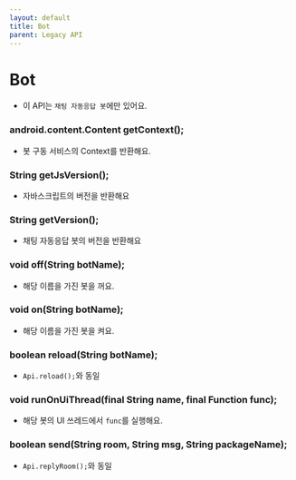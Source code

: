 ```yaml
---
layout: default
title: Bot
parent: Legacy API
---
```


# Bot
* 이 API는 `채팅 자동응답 봇`에만 있어요.

### android.content.Content getContext();
* 봇 구동 서비스의 Context를 반환해요.

### String getJsVersion();
* 자바스크립트의 버전을 반환해요

### String getVersion();
* 채팅 자동응답 봇의 버전을 반환해요

### void off(String botName);
* 해당 이름을 가진 봇을 꺼요.

### void on(String botName);
* 해당 이름을 가진 봇을 켜요.

### boolean reload(String botName);
* `Api.reload();`와 동일

### void runOnUiThread(final String name, final Function func);
* 해당 봇의 UI 쓰레드에서 `func`를 실행해요.

### boolean send(String room, String msg, String packageName);
* `Api.replyRoom();`와 동일